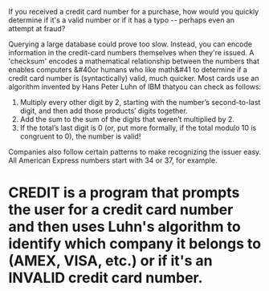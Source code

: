 If you received a credit card number for a purchase, how would you quickly determine if it's a valid number or if it has a typo -- perhaps even an attempt at fraud?

Querying a large database could prove too slow. Instead, you can encode information in the credit-card numbers themselves when they're issued.
A 'checksum' encodes a mathematical relationship between the numbers that enables computers &#40or humans who like math&#41 
to determine if a credit card number is (syntactically) valid, much quicker. 
Most cards use an algorithm invented by Hans Peter Luhn of IBM thatyou can check as follows:

1. Multiply every other digit by 2, starting with the number’s second-to-last digit, and then add those products’ digits together.
2. Add the sum to the sum of the digits that weren’t multiplied by 2.
3. If the total’s last digit is 0 (or, put more formally, if the total modulo 10 is congruent to 0), the number is valid!

Companies also follow certain patterns to make recognizing the issuer easy. All American Express numbers start with 34 or 37, for example.

# CREDIT is a program that prompts the user for a credit card number and then uses Luhn's algorithm to identify which company it belongs to (AMEX, VISA, etc.) or if it's an INVALID credit card number.
